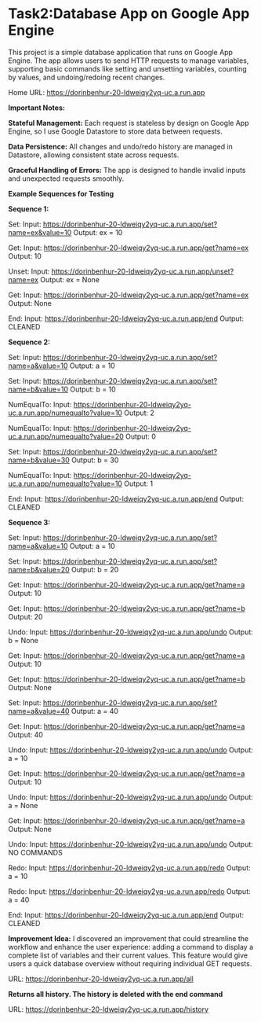 # Task2:Database App on Google App Engine

This project is a simple database application that runs on Google App Engine. The app allows users to send HTTP requests to manage variables, supporting basic commands like setting and unsetting variables, counting by values, and undoing/redoing recent changes.

Home URL: https://dorinbenhur-20-ldweiqy2yq-uc.a.run.app

**Important Notes:**

**Stateful Management:** Each request is stateless by design on Google App Engine, so I use Google Datastore to store data between requests.

**Data Persistence:** All changes and undo/redo history are managed in Datastore, allowing consistent state across requests.

**Graceful Handling of Errors:** The app is designed to handle invalid inputs and unexpected requests smoothly.

**Example Sequences for Testing**

**Sequence 1:**

Set:
Input:  https://dorinbenhur-20-ldweiqy2yq-uc.a.run.app/set?name=ex&value=10
Output: ex = 10

Get:
Input:  https://dorinbenhur-20-ldweiqy2yq-uc.a.run.app/get?name=ex
Output: 10

Unset:
Input:  https://dorinbenhur-20-ldweiqy2yq-uc.a.run.app/unset?name=ex
Output: ex = None

Get:
Input:  https://dorinbenhur-20-ldweiqy2yq-uc.a.run.app/get?name=ex
Output: None

End:
Input:  https://dorinbenhur-20-ldweiqy2yq-uc.a.run.app/end
Output: CLEANED

**Sequence 2:**

Set:
Input:  https://dorinbenhur-20-ldweiqy2yq-uc.a.run.app/set?name=a&value=10
Output: a = 10

Set:
Input:  https://dorinbenhur-20-ldweiqy2yq-uc.a.run.app/set?name=b&value=10
Output: b = 10

NumEqualTo:
Input:  https://dorinbenhur-20-ldweiqy2yq-uc.a.run.app/numequalto?value=10
Output: 2

NumEqualTo:
Input:  https://dorinbenhur-20-ldweiqy2yq-uc.a.run.app/numequalto?value=20
Output: 0

Set:
Input:  https://dorinbenhur-20-ldweiqy2yq-uc.a.run.app/set?name=b&value=30
Output: b = 30

NumEqualTo:
Input:  https://dorinbenhur-20-ldweiqy2yq-uc.a.run.app/numequalto?value=10
Output: 1

End:
Input:  https://dorinbenhur-20-ldweiqy2yq-uc.a.run.app/end
Output: CLEANED


**Sequence 3:**

Set:
Input:  https://dorinbenhur-20-ldweiqy2yq-uc.a.run.app/set?name=a&value=10
Output: a = 10

Set:
Input:  https://dorinbenhur-20-ldweiqy2yq-uc.a.run.app/set?name=b&value=20
Output: b = 20

Get:
Input:  https://dorinbenhur-20-ldweiqy2yq-uc.a.run.app/get?name=a
Output: 10

Get:
Input:  https://dorinbenhur-20-ldweiqy2yq-uc.a.run.app/get?name=b
Output: 20

Undo:
Input:  https://dorinbenhur-20-ldweiqy2yq-uc.a.run.app/undo
Output: b = None

Get:
Input:  https://dorinbenhur-20-ldweiqy2yq-uc.a.run.app/get?name=a
Output: 10

Get:
Input:  https://dorinbenhur-20-ldweiqy2yq-uc.a.run.app/get?name=b
Output: None

Set:
Input:  https://dorinbenhur-20-ldweiqy2yq-uc.a.run.app/set?name=a&value=40
Output: a = 40

Get:
Input:  https://dorinbenhur-20-ldweiqy2yq-uc.a.run.app/get?name=a
Output: 40

Undo:
Input:  https://dorinbenhur-20-ldweiqy2yq-uc.a.run.app/undo
Output: a = 10

Get:
Input:  https://dorinbenhur-20-ldweiqy2yq-uc.a.run.app/get?name=a
Output: 10

Undo:
Input:  https://dorinbenhur-20-ldweiqy2yq-uc.a.run.app/undo
Output: a = None

Get:
Input:  https://dorinbenhur-20-ldweiqy2yq-uc.a.run.app/get?name=a
Output: None

Undo:
Input:  https://dorinbenhur-20-ldweiqy2yq-uc.a.run.app/undo
Output: NO COMMANDS

Redo:
Input:  https://dorinbenhur-20-ldweiqy2yq-uc.a.run.app/redo
Output: a = 10

Redo:
Input:  https://dorinbenhur-20-ldweiqy2yq-uc.a.run.app/redo
Output: a = 40

End:
Input:  https://dorinbenhur-20-ldweiqy2yq-uc.a.run.app/end
Output: CLEANED

**Improvement Idea:**
I discovered an improvement that could streamline the workflow and enhance the user experience: adding a command to display a complete list of variables and their current values. This feature would give users a quick database overview without requiring individual GET requests.

URL:  https://dorinbenhur-20-ldweiqy2yq-uc.a.run.app/all

**Returns all history. The history is deleted with the end command**

URL: https://dorinbenhur-20-ldweiqy2yq-uc.a.run.app/history











